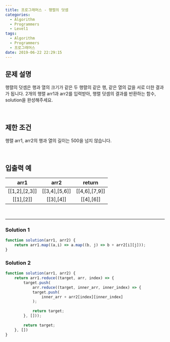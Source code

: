 ```yaml
---
title: 프로그래머스 - 행렬의 덧셈
categories:
  - Algorithm
  - Programmers
  - Level1
tags:
  - Algorithm
  - Programmers
  - 프로그래머스
date: 2019-06-22 22:29:15
---
```



## 문제 설명
행렬의 덧셈은 행과 열의 크기가 같은 두 행렬의 같은 행, 같은 열의 값을 서로 더한 결과가 됩니다. 
2개의 행렬 arr1과 arr2를 입력받아, 행렬 덧셈의 결과를 반환하는 함수, solution을 완성해주세요.

<!-- more -->
<br/>

## 제한 조건
행렬 arr1, arr2의 행과 열의 길이는 500을 넘지 않습니다.

<br/>

## 입출력 예
| arr1 | arr2 | return |
| :---: | :---: | :---: |
| [[1,2],[2,3]] | [[3,4],[5,6]] | [[4,6],[7,9]] |
| [[1],[2]] | [[3],[4]] | [[4],[6]] |

<br/>

---

### Solution 1

```javascript
function solution(arr1, arr2) {
    return arr1.map((a,i) => a.map((b, j) => b + arr2[i][j]));
}

```

### Solution 2

```javascript
function solution(arr1, arr2) {
    return arr1.reduce((target, arr, index) => {
        target.push(
            arr.reduce((target, inner_arr, inner_index) => {
            target.push(
                inner_arr + arr2[index][inner_index]
            );
            
            return target;
        }, []));
        
        return target;
    }, [])
}

```

